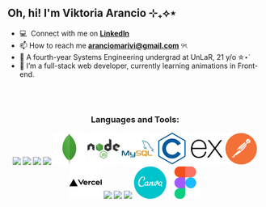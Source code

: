 ## Oh, hi! I'm Viktoria Arancio ⊹₊⟡⋆


- :computer: &nbsp;Connect with me on **[LinkedIn](https://www.linkedin.com/in/maría-victoria-arancio-oviedo-b01854262/)**
- 📫 How to reach me **aranciomarivi@gmail.com** ୨ৎ
- 📝 A fourth-year Systems Engineering undergrad at UnLaR, 21 y/o ✮⋆˙
- 💫 I’m a full-stack web developer, currently learning animations in Front-end.


<br><br>


<h3 align="Center">Languages and Tools:</h3>  
<p align="center">
<img src="https://cdn.jsdelivr.net/gh/devicons/devicon/icons/html5/html5-original-wordmark.svg" style="height: 4rem"/>
<img src="https://cdn.jsdelivr.net/gh/devicons/devicon/icons/css3/css3-original-wordmark.svg" style="height: 4rem"/>
<img src="https://cdn.jsdelivr.net/gh/devicons/devicon/icons/javascript/javascript-plain.svg" style="height: 4rem"/>

<img src="https://cdn.jsdelivr.net/gh/devicons/devicon/icons/react/react-original.svg" style="height: 4rem"/>
  <img src="https://github.com/devicons/devicon/blob/v2.16.0/icons/mongodb/mongodb-original.svg" style="height: 4rem" />
    <img src="https://github.com/devicons/devicon/blob/v2.16.0/icons/nodejs/nodejs-original-wordmark.svg" style="height: 4rem" />
      <img src="  https://github.com/devicons/devicon/blob/v2.16.0/icons/mysql/mysql-original-wordmark.svg" style="height: 4rem" />
        <img src="  https://github.com/devicons/devicon/blob/v2.16.0/icons/c/c-line.svg" style="height: 4rem" />
          <img src="  https://github.com/devicons/devicon/blob/v2.16.0/icons/express/express-original.svg" style="height: 4rem" />
            <img src="  https://github.com/devicons/devicon/blob/v2.16.0/icons/postman/postman-original.svg" style="height: 4rem" />
                        <img src="  https://github.com/devicons/devicon/blob/v2.16.0/icons/vercel/vercel-original-wordmark.svg" style="height: 4rem" />

  <img src="https://cdn.jsdelivr.net/gh/devicons/devicon/icons/bootstrap/bootstrap-plain-wordmark.svg"  style="height: 4rem"/>
<img src="https://cdn.jsdelivr.net/gh/devicons/devicon/icons/git/git-plain.svg" style="height: 4rem"/>
<img src="https://cdn.jsdelivr.net/gh/devicons/devicon/icons/github/github-original-wordmark.svg" style="height: 4rem; background-color:white"/>
<img src="https://github.com/devicons/devicon/blob/master/icons/canva/canva-original.svg" style="height: 4rem" />
<img src="https://github.com/devicons/devicon/blob/master/icons/figma/figma-original.svg" style="height: 4rem" />
</p>

<!--
**viktoria114/viktoria114** is a ✨ _special_ ✨ repository because its `README.md` (this file) appears on your GitHub profile.

Here are some ideas to get you started:

- 🔭 I’m currently working on ...
- 🌱 I’m currently learning ...
- 👯 I’m looking to collaborate on ...
- 🤔 I’m looking for help with ...
- 💬 Ask me about ...
- 📫 How to reach me: ...
- 😄 Pronouns: ...
- ⚡ Fun fact: ...
-->
